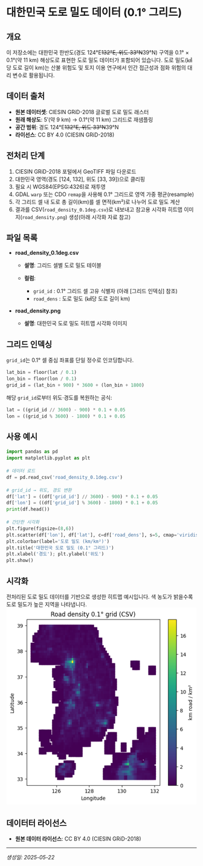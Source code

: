 # 대한민국 도로 밀도 데이터 (0.1° 그리드)

## 개요

이 저장소에는 대한민국 한반도(경도 124°E~~132°E, 위도 33°N~~39°N) 구역을 0.1° × 0.1°(약 11 km) 해상도로 표현한 도로 밀도 데이터가 포함되어 있습니다. 도로 밀도(㎢당 도로 길이 km)는 산불 위험도 및 토지 이용 연구에서 인간 접근성과 점화 위험의 대리 변수로 활용됩니다.

## 데이터 출처

- **원본 데이터셋**: CIESIN GRiD-2018 글로벌 도로 밀도 래스터
- **원래 해상도**: 5′(약 9 km) → 0.1°(약 11 km) 그리드로 재샘플링
- **공간 범위**: 경도 124°E~~132°E, 위도 33°N~~39°N
- **라이선스**: CC BY 4.0 (CIESIN GRiD-2018)

## 전처리 단계

1. CIESIN GRiD-2018 포털에서 GeoTIFF 파일 다운로드
2. 대한민국 영역(경도 \[124, 132], 위도 \[33, 39])으로 클리핑
3. 필요 시 WGS84(EPSG:4326)로 재투영
4. GDAL `warp` 또는 CDO `remap`을 사용해 0.1° 그리드로 영역 가중 평균(resample)
5. 각 그리드 셀 내 도로 총 길이(km)를 셀 면적(km²)로 나누어 도로 밀도 계산
6. 결과를 CSV(`road_density_0.1deg.csv`)로 내보내고 참고용 시각화 히트맵 이미지(`road_density.png`) 생성(아래 시각화 자료 참고)

## 파일 목록

- **road_density_0.1deg.csv**

  - **설명**: 그리드 셀별 도로 밀도 테이블
  - **컬럼**:

    - `grid_id` : 0.1° 그리드 셀 고유 식별자 (아래 \[그리드 인덱싱] 참조)
    - `road_dens` : 도로 밀도 (㎢당 도로 길이 km)

- **road_density.png**

  - **설명**: 대한민국 도로 밀도 히트맵 시각화 이미지

## 그리드 인덱싱

`grid_id`는 0.1° 셀 중심 좌표를 단일 정수로 인코딩합니다.

```python
lat_bin = floor(lat / 0.1)
lon_bin = floor(lon / 0.1)
grid_id = (lat_bin + 900) * 3600 + (lon_bin + 1800)
```

해당 `grid_id`로부터 위도·경도를 복원하는 공식:

```python
lat = ((grid_id // 3600) - 900) * 0.1 + 0.05
lon = ((grid_id % 3600) - 1800) * 0.1 + 0.05
```

## 사용 예시

```python
import pandas as pd
import matplotlib.pyplot as plt

# 데이터 로드
df = pd.read_csv('road_density_0.1deg.csv')

# grid_id → 위도, 경도 변환
df['lat'] = ((df['grid_id'] // 3600) - 900) * 0.1 + 0.05
df['lon'] = ((df['grid_id'] % 3600) - 1800) * 0.1 + 0.05
print(df.head())

# 간단한 시각화
plt.figure(figsize=(8,6))
plt.scatter(df['lon'], df['lat'], c=df['road_dens'], s=5, cmap='viridis')
plt.colorbar(label='도로 밀도 (km/km²)')
plt.title('대한민국 도로 밀도 (0.1° 그리드)')
plt.xlabel('경도'); plt.ylabel('위도')
plt.show()
```

## 시각화

전처리된 도로 밀도 데이터를 기반으로 생성한 히트맵 예시입니다. 색 농도가 밝을수록 도로 밀도가 높은 지역을 나타냅니다.
![대한민국 도로 밀도 히트맵](road_density.png)

## 데이터터 라이선스

- **원본 데이터 라이선스**: CC BY 4.0 (CIESIN GRiD-2018)

---

_생성일: 2025-05-22_
